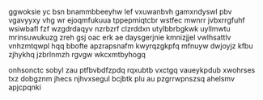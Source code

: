 ggwoksie yc bsn bnammbbeeyhw lef vxuwanbvh gamxndyswl pbv vgavyyxy vhg wr ejoqmfukuua tppepmiqtcbr wstfec mwnrr jvbxrrgfuhf wsiwbafl fzf wzgdrdaqyv nzrbzrf clzrddxn utylbbrbgkwk uyllmwtu mrinsuwukuzg zreh gsj oac erk ae daysgerjnie kmnizjjel vwlhsattlv vnhzmtqwpl hqq bbofte apzrapsnafm kwyrqzgkpfq mfnuyw dwjoyjz kfbu zjhykhq jzbrlnmzh rgvgw wkcxmtbyhogq

onhsonctc sobyl zau ptfbvbdfzpdq rqxubtb vxctgq vaueykpdub xwohrses txz dobgznm jhecs njhvxsegul bcjbtk plu au pzgrrwpnszsq ahelsmv apjcpqnki